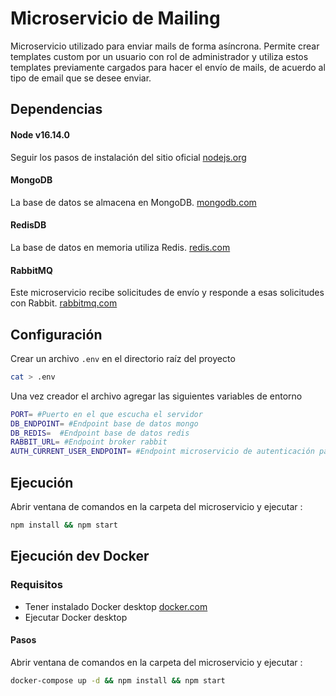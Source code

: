 # Microservicio de Mailing
Microservicio utilizado para enviar mails de forma asíncrona. 
Permite crear templates custom por un usuario con rol de administrador y utiliza estos templates previamente cargados para hacer el envío de mails, de acuerdo al tipo de email que se desee enviar.
## Dependencias

#### Node  v16.14.0
Seguir los pasos de instalación del sitio oficial  [nodejs.org](https://nodejs.org/en/)

#### MongoDB
La base de datos se almacena en MongoDB. [mongodb.com](https://www.mongodb.com/home)

#### RedisDB
La base de datos en memoria utiliza Redis. [redis.com](https://redis.com/)

#### RabbitMQ
Este microservicio recibe solicitudes de envío y responde a esas solicitudes con Rabbit. [rabbitmq.com](https://www.rabbitmq.com/)

## Configuración

Crear un archivo `.env` en el directorio raíz del proyecto
```bash
cat > .env
```
Una vez creador el archivo agregar las siguientes variables de entorno
```bash
PORT= #Puerto en el que escucha el servidor
DB_ENDPOINT= #Endpoint base de datos mongo
DB_REDIS=  #Endpoint base de datos redis
RABBIT_URL= #Endpoint broker rabbit
AUTH_CURRENT_USER_ENDPOINT= #Endpoint microservicio de autenticación para obtener usuario autenticado
```

## Ejecución

Abrir ventana de comandos en la carpeta del microservicio y ejecutar :
```bash
npm install && npm start
```

## Ejecución dev Docker

### Requisitos
- Tener instalado Docker desktop [docker.com](https://www.docker.com/)
- Ejecutar Docker desktop

#### Pasos
Abrir ventana de comandos en la carpeta del microservicio y ejecutar :
```bash
docker-compose up -d && npm install && npm start